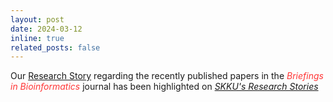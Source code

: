 ```yaml
---
layout: post
date: 2024-03-12
inline: true
related_posts: false
---
```


Our <a href="https://www.skku.edu/skku/research/industry/researchStory_view.do?mode=view&articleNo=116191">Research Story</a> regarding the recently published papers in the <span style="color: #FF3636;"><i>Briefings in Bioinformatics</i></span> journal has been highlighted on <a href="https://www.skku.edu/skku/research/industry/researchStory.do"><i>SKKU's Research Stories</i></a>